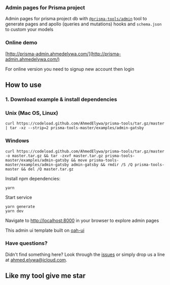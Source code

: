 ### Admin pages for Prisma project

Admin pages for prisma project db with [`@prisma-tools/admin`](https://github.com/AhmedElywa/prisma-tools/tree/master/packages/admin) tool to generate pages and apollo (queries and mutations) hooks and `schema.json` to custom your models

### Online demo

[http://prisma-admin.ahmedelywa.com/](http://prisma-admin.ahmedelywa.com/)

For online version you need to signup new account then login

## How to use

### 1. Download example & install dependencies

### Unix (Mac OS, Linux)

```shell script
curl https://codeload.github.com/AhmedElywa/prisma-tools/tar.gz/master | tar -xz --strip=2 prisma-tools-master/examples/admin-gatsby
```

### Windows

```shell script
curl https://codeload.github.com/AhmedElywa/prisma-tools/tar.gz/master -o master.tar.gz && tar -zxvf master.tar.gz prisma-tools-master/examples/admin-gatsby && move prisma-tools-master/examples/admin-gatsby admin-gatsby && rmdir /S /Q prisma-tools-master && del /Q master.tar.gz
```

Install npm dependencies:

```shell script
yarn
```

Start service

```shell script
yarn generate
yarn dev
```

Navigate to [http://localhost:8000](http://localhost:8000/) in your browser to explore admin pages

This admin ui template built on [oah-ui](https://oah-ui.oahtech.io/getting-started)

### Have questions?

Didn't find something here? Look through the [issues](https://github.com/AhmedElywa/prisma-tools/issues) or simply drop us a line at <ahmed.elywa@icloud.com>.

## Like my tool give me star
